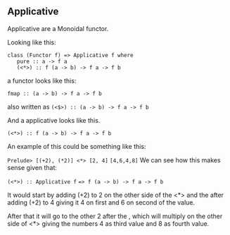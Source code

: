 ## Applicative

Applicative are a Monoidal functor.

Looking like this: 

```
class (Functor f) => Applicative f where   
   pure :: a -> f a   
   (<*>) :: f (a -> b) -> f a -> f b   
```

a functor looks like this:

`fmap :: (a -> b) -> f a -> f b`

also written as `(<$>) :: (a -> b) -> f a -> f b`

And a applicative looks like this.

`(<*>) :: f (a -> b) -> f a -> f b`

An example of this could be something like this:

`Prelude> [(+2), (*2)] <*> [2, 4]`
`[4,6,4,8]`
We can see how this makes sense given that:

`(<*>) :: Applicative f`
`=> f (a -> b) -> f a -> f b`

It would start by adding (+2) to 2 on the other side of the <*> and the after adding (+2) to 4 giving it 4 on first and 6 on second of the value.

After that it will go to the other 2 after the , which will multiply on the other side of <*> giving the numbers 4 as third value and 8 as fourth value.